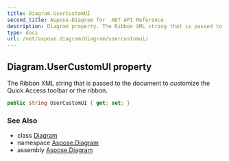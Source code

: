 ```yaml
---
title: Diagram.UserCustomUI
second_title: Aspose.Diagram for .NET API Reference
description: Diagram property. The Ribbon XML string that is passed to the document to customize the Quick Access toolbar or the ribbon
type: docs
url: /net/aspose.diagram/diagram/usercustomui/
---
```

## Diagram.UserCustomUI property

The Ribbon XML string that is passed to the document to customize the Quick Access toolbar or the ribbon.

```csharp
public string UserCustomUI { get; set; }
```

### See Also

* class [Diagram](../)
* namespace [Aspose.Diagram](../../diagram/)
* assembly [Aspose.Diagram](../../../)


